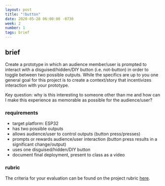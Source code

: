 ```yaml
---
layout: post
title: "!button"
date: 2020-05-28 06:00:00 -0730
week: 2
number: 1
tags: brief
---
```


## brief

Create a prototype in which an audience member/user is prompted to interact with a disguised/hidden/DIY button (i.e. not-button) in order to toggle between two possible outputs. While the specifics are up to you one general goal for this project is to create a context/story that incentivizes interaction with your prototype.

Key question: why is this interesting to someone other than me and how can I make this experience as memorable as possible for the audience/user?


### requirements

* target platform: ESP32
* has two possible outputs
* allows audience/user to control outputs (button press/presses)
* prompts or rewards audience/user interaction (button press results in a significant change/output)
* uses one disguised/hidden/DIY button
* document final deployment, present to class as a video

### rubric

The criteria for your evaluation can be found on the project rubric [here](https://docs.google.com/spreadsheets/d/1qAXay6ebmHPPrF0GtWqGwK-D7JQ_MWckpyl9-CdaGwc/edit?usp=sharing).
